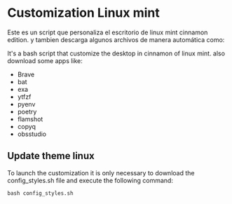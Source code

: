 # Customization Linux mint

Este es un script que personaliza el escritorio de linux mint cinnamon edition.
y tambien descarga algunos archivos de manera automática como:

It's a bash script that customize the desktop in cinnamon of linux mint.
also download some apps like:

* Brave
* bat
* exa
* ytfzf
* pyenv
* poetry
* flamshot
* copyq
* obsstudio

## Update theme linux

To launch the customization it is only necessary to download the config_styles.sh file and execute the following command:

    bash config_styles.sh

